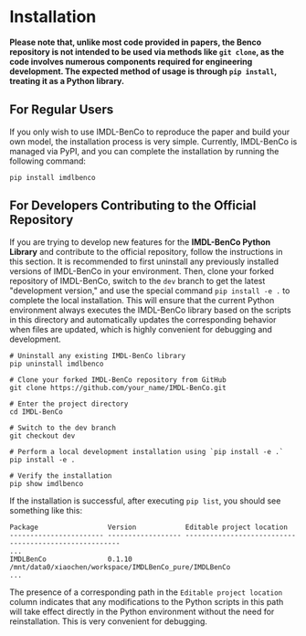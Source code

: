 # Installation

**Please note that, unlike most code provided in papers, the Benco repository is not intended to be used via methods like `git clone`, as the code involves numerous components required for engineering development. The expected method of usage is through `pip install`, treating it as a Python library.**

## For Regular Users  
If you only wish to use IMDL-BenCo to reproduce the paper and build your own model, the installation process is very simple. Currently, IMDL-BenCo is managed via PyPI, and you can complete the installation by running the following command:

```shell
pip install imdlbenco
```

## For Developers Contributing to the Official Repository  
If you are trying to develop new features for the **IMDL-BenCo Python Library** and contribute to the official repository, follow the instructions in this section. It is recommended to first uninstall any previously installed versions of IMDL-BenCo in your environment. Then, clone your forked repository of IMDL-BenCo, switch to the `dev` branch to get the latest "development version," and use the special command `pip install -e .` to complete the local installation. This will ensure that the current Python environment always executes the IMDL-BenCo library based on the scripts in this directory and automatically updates the corresponding behavior when files are updated, which is highly convenient for debugging and development. 

```shell
# Uninstall any existing IMDL-BenCo library
pip uninstall imdlbenco

# Clone your forked IMDL-BenCo repository from GitHub
git clone https://github.com/your_name/IMDL-BenCo.git

# Enter the project directory
cd IMDL-BenCo

# Switch to the dev branch
git checkout dev

# Perform a local development installation using `pip install -e .`
pip install -e .

# Verify the installation
pip show imdlbenco
```

If the installation is successful, after executing `pip list`, you should see something like this:

```
Package                 Version            Editable project location
----------------------- ------------------ ------------------------------------------------------
...
IMDLBenCo               0.1.10             /mnt/data0/xiaochen/workspace/IMDLBenCo_pure/IMDLBenCo
...
```

The presence of a corresponding path in the `Editable project location` column indicates that any modifications to the Python scripts in this path will take effect directly in the Python environment without the need for reinstallation. This is very convenient for debugging.